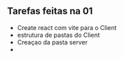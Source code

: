 ## Tarefas feitas na 01 
- Create react com vite para o Client
- estrutura de pastas do Client
- Creaçao da pasta server
- 

